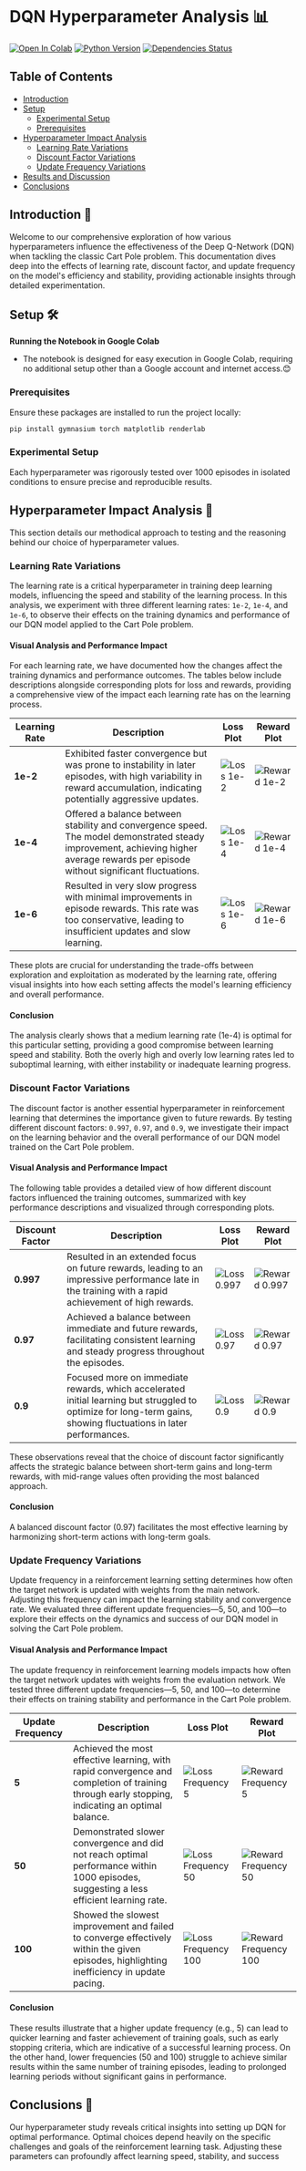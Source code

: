 # DQN Hyperparameter Analysis 📊

[![Open In Colab](https://colab.research.google.com/assets/colab-badge.svg)](https://colab.research.google.com/drive/1JLVm4wdrtjpMiQP_3SmdOhWjX1hhFLP8?usp=sharing)
[![Python Version](https://img.shields.io/badge/Python-3.6%20|%203.7%20|%203.8-blue)](https://www.python.org/downloads/release/python-380/)
[![Dependencies Status](https://img.shields.io/badge/dependencies-up%20to%20date-brightgreen)](https://github.com/MahanVeisi8/RL_practices/Cartpole/DQN/requirements.txt)

## Table of Contents
- [Introduction](#introduction)
- [Setup](#setup)
  - [Experimental Setup](#experimental-setup)
  - [Prerequisites](#prerequisites)
- [Hyperparameter Impact Analysis](#hyperparameter-impact-analysis)
  - [Learning Rate Variations](#learning-rate-variations)
  - [Discount Factor Variations](#discount-factor-variations)
  - [Update Frequency Variations](#update-frequency-variations)
- [Results and Discussion](#results-and-discussion)
- [Conclusions](#conclusions)

## Introduction 🚀
Welcome to our comprehensive exploration of how various hyperparameters influence the effectiveness of the Deep Q-Network (DQN) when tackling the classic Cart Pole problem. This documentation dives deep into the effects of learning rate, discount factor, and update frequency on the model's efficiency and stability, providing actionable insights through detailed experimentation.


## Setup 🛠️
**Running the Notebook in Google Colab**
- The notebook is designed for easy execution in Google Colab, requiring no additional setup other than a Google account and internet access.😊

### Prerequisites
Ensure these packages are installed to run the project locally:
```bash
pip install gymnasium torch matplotlib renderlab
```

### Experimental Setup
Each hyperparameter was rigorously tested over 1000 episodes in isolated conditions to ensure precise and reproducible results.

## Hyperparameter Impact Analysis 🔬
This section details our methodical approach to testing and the reasoning behind our choice of hyperparameter values.

### **Learning Rate Variations**

The learning rate is a critical hyperparameter in training deep learning models, influencing the speed and stability of the learning process. In this analysis, we experiment with three different learning rates: `1e-2`, `1e-4`, and `1e-6`, to observe their effects on the training dynamics and performance of our DQN model applied to the Cart Pole problem.


#### Visual Analysis and Performance Impact

For each learning rate, we have documented how the changes affect the training dynamics and performance outcomes. The tables below include descriptions alongside corresponding plots for loss and rewards, providing a comprehensive view of the impact each learning rate has on the learning process.

| Learning Rate | Description                                                                                                                                                                 | Loss Plot                                                    | Reward Plot                                                  |
|---------------|-----------------------------------------------------------------------------------------------------------------------------------------------------------------------------|--------------------------------------------------------------|--------------------------------------------------------------|
| **1e-2**      | Exhibited faster convergence but was prone to instability in later episodes, with high variability in reward accumulation, indicating potentially aggressive updates.       | ![Loss 1e-2](assets/Learning_rate/1e-2/Loss_plot.png)        | ![Reward 1e-2](assets/Learning_rate/1e-2/reward_plot.png)    |
| **1e-4**      | Offered a balance between stability and convergence speed. The model demonstrated steady improvement, achieving higher average rewards per episode without significant fluctuations. | ![Loss 1e-4](assets/Learning_rate/1e-4/Loss_plot.png)        | ![Reward 1e-4](assets/Learning_rate/1e-4/reward_plot.png)    |
| **1e-6**      | Resulted in very slow progress with minimal improvements in episode rewards. This rate was too conservative, leading to insufficient updates and slow learning.                | ![Loss 1e-6](assets/Learning_rate/1e-6/Loss_plot.png)        | ![Reward 1e-6](assets/Learning_rate/1e-6/reward_plot.png)    |

These plots are crucial for understanding the trade-offs between exploration and exploitation as moderated by the learning rate, offering visual insights into how each setting affects the model's learning efficiency and overall performance.

#### Conclusion
The analysis clearly shows that a medium learning rate (1e-4) is optimal for this particular setting, providing a good compromise between learning speed and stability. Both the overly high and overly low learning rates led to suboptimal learning, with either instability or inadequate learning progress.

### **Discount Factor Variations**

The discount factor is another essential hyperparameter in reinforcement learning that determines the importance given to future rewards. By testing different discount factors: `0.997`, `0.97`, and `0.9`, we investigate their impact on the learning behavior and the overall performance of our DQN model trained on the Cart Pole problem.

#### Visual Analysis and Performance Impact

The following table provides a detailed view of how different discount factors influenced the training outcomes, summarized with key performance descriptions and visualized through corresponding plots.

| Discount Factor | Description                                                                                                                                                  | Loss Plot                                                          | Reward Plot                                                        |
|-----------------|--------------------------------------------------------------------------------------------------------------------------------------------------------------|--------------------------------------------------------------------|--------------------------------------------------------------------|
| **0.997**       | Resulted in an extended focus on future rewards, leading to an impressive performance late in the training with a rapid achievement of high rewards.           | ![Loss 0.997](assets/Discount_factor/0.997/Loss_plot.png)          | ![Reward 0.997](assets/Discount_factor/0.997/reward_plot.png)      |
| **0.97**        | Achieved a balance between immediate and future rewards, facilitating consistent learning and steady progress throughout the episodes.                        | ![Loss 0.97](assets/Discount_factor/0.97/Loss_plot.png)            | ![Reward 0.97](assets/Discount_factor/0.97/reward_plot.png)        |
| **0.9**         | Focused more on immediate rewards, which accelerated initial learning but struggled to optimize for long-term gains, showing fluctuations in later performances. | ![Loss 0.9](assets/Discount_factor/0.9/Loss_plot.png)              | ![Reward 0.9](assets/Discount_factor/0.9/reward_plot.png)          |

These observations reveal that the choice of discount factor significantly affects the strategic balance between short-term gains and long-term rewards, with mid-range values often providing the most balanced approach.

#### Conclusion
A balanced discount factor (0.97) facilitates the most effective learning by harmonizing short-term actions with long-term goals.


### **Update Frequency Variations**

Update frequency in a reinforcement learning setting determines how often the target network is updated with weights from the main network. Adjusting this frequency can impact the learning stability and convergence rate. We evaluated three different update frequencies—5, 50, and 100—to explore their effects on the dynamics and success of our DQN model in solving the Cart Pole problem.

#### Visual Analysis and Performance Impact
The update frequency in reinforcement learning models impacts how often the target network updates with weights from the evaluation network. We tested three different update frequencies—5, 50, and 100—to determine their effects on training stability and performance in the Cart Pole problem.

| Update Frequency | Description                                                                                                                                  | Loss Plot                                                             | Reward Plot                                                           |
|------------------|----------------------------------------------------------------------------------------------------------------------------------------------|-----------------------------------------------------------------------|-----------------------------------------------------------------------|
| **5**            | Achieved the most effective learning, with rapid convergence and completion of training through early stopping, indicating an optimal balance.  | ![Loss Frequency 5](assets/Update_frequency/5/Loss_plot.png)          | ![Reward Frequency 5](assets/Update_frequency/5/reward_plot.png)      |
| **50**           | Demonstrated slower convergence and did not reach optimal performance within 1000 episodes, suggesting a less efficient learning rate.        | ![Loss Frequency 50](assets/Update_frequency/50/Loss_plot.png)        | ![Reward Frequency 50](assets/Update_frequency/50/reward_plot.png)    |
| **100**          | Showed the slowest improvement and failed to converge effectively within the given episodes, highlighting inefficiency in update pacing.       | ![Loss Frequency 100](assets/Update_frequency/100/Loss_plot.png)      | ![Reward Frequency 100](assets/Update_frequency/100/reward_plot.png)  |

#### Conclusion
These results illustrate that a higher update frequency (e.g., 5) can lead to quicker learning and faster achievement of training goals, such as early stopping criteria, which are indicative of a successful learning process. On the other hand, lower frequencies (50 and 100) struggle to achieve similar results within the same number of training episodes, leading to prolonged learning periods without significant gains in performance.


## Conclusions 📝
Our hyperparameter study reveals critical insights into setting up DQN for optimal performance. Optimal choices depend heavily on the specific challenges and goals of the reinforcement learning task. Adjusting these parameters can profoundly affect learning speed, stability, and success
